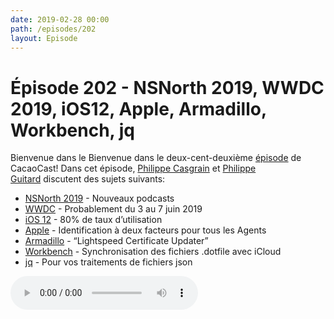 ```yaml
---
date: 2019-02-28 00:00
path: /episodes/202
layout: Episode
---
```

# Épisode 202 - NSNorth 2019, WWDC 2019, iOS12, Apple, Armadillo, Workbench, jq
<p>Bienvenue dans le Bienvenue dans le deux-cent-deuxi&egrave;me&nbsp;<a href="https://cacaocast.com/media/cacaocast_202.mp3" title="CacaoCast Episode 202">épisode</a> de CacaoCast! Dans cet épisode, <a href="http://www.twitter.com/philippec" title="Philippe Casgrain sur Twitter">Philippe Casgrain</a> et <a href="http://www.twitter.com/philippeguitard" title="Philippe Guitard sur Twitter">Philippe Guitard</a> discutent des sujets suivants:</p>
<ul>
<li><a href="https://nsnorth.ca/videos" title="NSNorth 2019">NSNorth 2019</a> - Nouveaux podcasts</li>
<li><a href="https://www.macrumors.com/2019/02/12/wwdc-2019-dates-june-3-7-san-jose/" title="WWDC">WWDC</a> - Probablement du 3 au 7 juin 2019</li>
<li><a href="https://developer.apple.com/support/app-store/" title="iOS 12">iOS 12</a> - 80% de taux d’utilisation</li>
<li><a href="https://developer.apple.com/support/account/authentication/" title="Apple">Apple</a> - Identification à deux facteurs pour tous les Agents</li>
<li><a href="https://onsite-support.lightspeedhq.com/hc/en-us/articles/360017934393-Lightspeed-Root-Certificate-Renewal" title="Armadillo">Armadillo</a> - “Lightspeed Certificate Updater”</li>
<li><a href="https://github.com/mxcl/Workbench/" title="Workbench">Workbench</a> - Synchronisation des fichiers .dotfile avec iCloud</li>
<li><a href="https://stedolan.github.io/jq/" title="jq">jq</a> - Pour vos traitements de fichiers json</li>
</ul>
<p><audio controls><source src="https://cacaocast.com/media/cacaocast_202.mp3" type="audio/mpeg"><source src="https://cacaocast.com/media/cacaocast_202.mp3" type="audio/mp4">Votre navigateur ne supporte pas l'élément audio / Your browser does not support the audio element.</audio></p>
